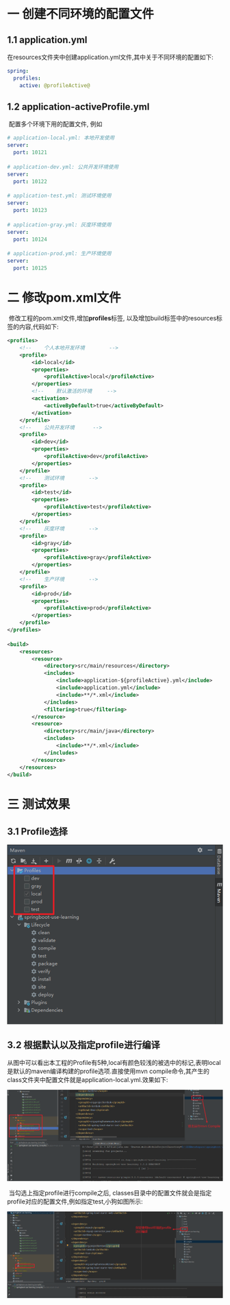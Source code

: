 # 一 创建不同环境的配置文件

## 1.1 application.yml

​		在resources文件夹中创建application.yml文件,其中关于不同环境的配置如下:

```yaml
spring:
  profiles:
    active: @profileActive@
```

## 1.2 application-activeProfile.yml

​		配置多个环境下用的配置文件, 例如

```yaml
# application-local.yml: 本地开发使用
server:
  port: 10121
  
# application-dev.yml: 公共开发环境使用
server:
  port: 10122
  
# application-test.yml: 测试环境使用
server:
  port: 10123

# application-gray.yml: 灰度环境使用
server:
  port: 10124

# application-prod.yml: 生产环境使用
server:
  port: 10125
```

# 二 修改pom.xml文件

​		修改工程的pom.xml文件,增加**profiles**标签, 以及增加build标签中的resources标签的内容,代码如下:

```xml
<profiles>
    <!--	个人本地开发环境		-->
    <profile>
        <id>local</id>
        <properties>
            <profileActive>local</profileActive>
        </properties>
        <!--	默认激活的环境		-->
        <activation>
            <activeByDefault>true</activeByDefault>
        </activation>
    </profile>
    <!--	公共开发环境		-->
    <profile>
        <id>dev</id>
        <properties>
            <profileActive>dev</profileActive>
        </properties>
    </profile>
    <!--	测试环境		-->
    <profile>
        <id>test</id>
        <properties>
        	<profileActive>test</profileActive>
        </properties>
    </profile>
    <!--	灰度环境		-->
    <profile>
        <id>gray</id>
        <properties>
        	<profileActive>gray</profileActive>
        </properties>
    </profile>
    <!--	生产环境		-->
    <profile>
        <id>prod</id>
        <properties>
        	<profileActive>prod</profileActive>
        </properties>
    </profile>
</profiles>

<build>
    <resources>
        <resource>
            <directory>src/main/resources</directory>
            <includes>
                <include>application-${profileActive}.yml</include>
                <include>application.yml</include>
                <include>**/*.xml</include>
            </includes>
            <filtering>true</filtering>
        </resource>
        <resource>
            <directory>src/main/java</directory>
            <includes>
            	<include>**/*.xml</include>
            </includes>
        </resource>
    </resources>
</build>
```

# 三 测试效果

## 3.1 Profile选择

![image-20211121213404541](../images/使用yml多环境配置和创建多环境profile打包/image-001.png)

## 3.2 根据默认以及指定profile进行编译

​		从图中可以看出本工程的Profile有5种,local有颜色较浅的被选中的标记,表明local是默认的maven编译构建的profile选项.直接使用mvn compile命令,其产生的class文件夹中配置文件就是application-local.yml.效果如下:

![image-20211121214107134](../images/使用yml多环境配置和创建多环境profile打包/image-002.png)

​		当勾选上指定profile进行compile之后, classes目录中的配置文件就会是指定profile对应的配置文件,例如指定test,小狗如图所示:

![image-20211121214656699](../images/使用yml多环境配置和创建多环境profile打包/image-003.png)
